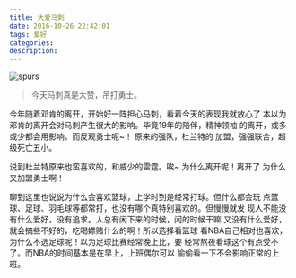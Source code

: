 ```yaml
---
title: 大爱马刺
date: 2016-10-26 22:42:01
tags: 爱好
categories:
description:
---
```


![spurs](/images/spurs.jpg)

> 今天马刺真是大赞，吊打勇士。

今年随着邓肯的离开，开始好一阵担心马刺，看着今天的表现我就放心了
本以为邓肯的离开会对马刺产生很大的影响。毕竟19年的陪伴，精神领袖
的离开，或多或少都会用影响。而反观勇士呢~！ 原来的强队，杜兰特的
加盟，强强联合，超级死亡五小。

<!--more-->

说到杜兰特原来也蛮喜欢的，和威少的雷霆。唉~ 为什么离开呢！离开了
为什么又加盟勇士啊！

聊到这里也说说为什么会喜欢篮球，上学时到是经常打球。但什么都会玩
点篮球、足球、羽毛球等都常打，也没有哪个真特别喜欢的。但慢慢就发
现人不能没有什么爱好，没有追求。人总有闲下来的时候，闲的时候干嘛
又没有什么爱好，就会搞些不好的，吃喝嫖赌什么的啊！所以选择看篮球
看NBA自己相对也喜欢，为什么不选足球呢！以为足球比赛经常晚上比，要
经常熬夜看球这个有点受不了。而NBA的时间基本是在早上，上班偶尔可以
偷偷看一下不会影响正常的上班。


